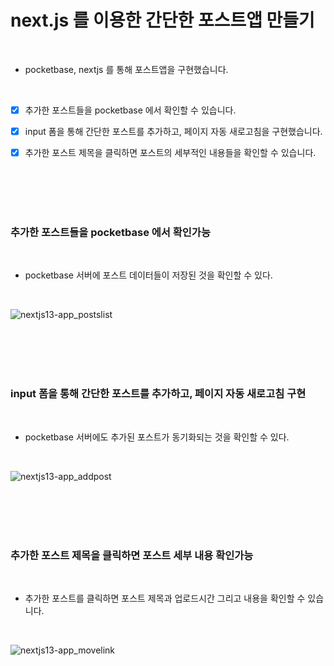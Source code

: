 # next.js 를 이용한 간단한 포스트앱 만들기

<br>

- pocketbase, nextjs 를 통해 포스트앱을 구현했습니다.

</br>

- [x] 추가한 포스트들을 pocketbase 에서 확인할 수 있습니다.

- [x] input 폼을 통해 간단한 포스트를 추가하고, 페이지 자동 새로고침을 구현했습니다.
 
- [x] 추가한 포스트 제목을 클릭하면 포스트의 세부적인 내용들을 확인할 수 있습니다.

</br></br></br></br>


### 추가한 포스트들을 pocketbase 에서 확인가능

<br>

- pocketbase 서버에 포스트 데이터들이 저장된 것을 확인할 수 있다.

<br>

![nextjs13-app_postslist](https://github.com/yoon052/nextjs13-app/assets/105267838/baf82ff0-f570-4347-a121-01015c7c83ea)


<br><br></br></br>


### input 폼을 통해 간단한 포스트를 추가하고, 페이지 자동 새로고침 구현

<br>

- pocketbase 서버에도 추가된 포스트가 동기화되는 것을 확인할 수 있다.

<br>

![nextjs13-app_addpost](https://github.com/yoon052/nextjs13-app/assets/105267838/c0e7f8be-b5f6-4cc6-a225-42775369b86a)

<br><br></br></br>


### 추가한 포스트 제목을 클릭하면 포스트 세부 내용 확인가능

<br>

- 추가한 포스트를 클릭하면 포스트 제목과 업로드시간 그리고 내용을 확인할 수 있습니다.

<br>

![nextjs13-app_movelink](https://github.com/yoon052/nextjs13-app/assets/105267838/cd17008c-1ddd-4667-99be-db1e8f1b7b03)


<br><br></br></br>

